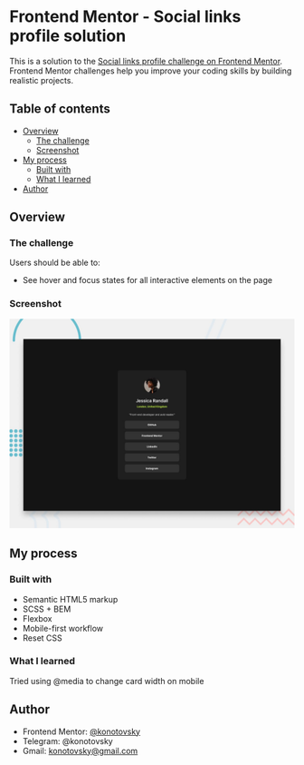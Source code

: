 # Frontend Mentor - Social links profile solution

This is a solution to the [Social links profile challenge on Frontend Mentor](https://www.frontendmentor.io/challenges/social-links-profile-UG32l9m6dQ). Frontend Mentor challenges help you improve your coding skills by building realistic projects.

## Table of contents

- [Overview](#overview)
  - [The challenge](#the-challenge)
  - [Screenshot](#screenshot)
- [My process](#my-process)
  - [Built with](#built-with)
  - [What I learned](#what-i-learned)
- [Author](#author)

## Overview

### The challenge

Users should be able to:

- See hover and focus states for all interactive elements on the page

### Screenshot

![](./preview.jpg)

## My process

### Built with

- Semantic HTML5 markup
- SCSS + BEM
- Flexbox
- Mobile-first workflow
- Reset CSS

### What I learned

Tried using @media to change card width on mobile

## Author

- Frontend Mentor: [@konotovsky](https://www.frontendmentor.io/profile/konotovsky)
- Telegram: @konotovsky
- Gmail: konotovsky@gmail.com